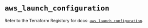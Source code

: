 # `aws_launch_configuration`

Refer to the Terraform Registory for docs: [`aws_launch_configuration`](https://registry.terraform.io/providers/hashicorp/aws/4.66.0/docs/resources/launch_configuration).
